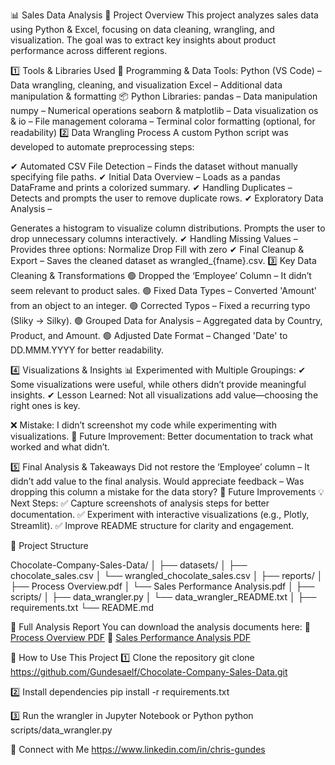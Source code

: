 📊 Sales Data Analysis
📌 Project Overview
This project analyzes sales data using Python & Excel, focusing on data cleaning, wrangling, and visualization. The goal was to extract key insights about product performance across different regions.

1️⃣ Tools & Libraries Used
🔧 Programming & Data Tools:
Python (VS Code) – Data wrangling, cleaning, and visualization
Excel – Additional data manipulation & formatting
📦 Python Libraries:
pandas – Data manipulation
numpy – Numerical operations
seaborn & matplotlib – Data visualization
os & io – File management
colorama – Terminal color formatting (optional, for readability)
2️⃣ Data Wrangling Process
A custom Python script was developed to automate preprocessing steps:

✔ Automated CSV File Detection – Finds the dataset without manually specifying file paths.
✔ Initial Data Overview – Loads as a pandas DataFrame and prints a colorized summary.
✔ Handling Duplicates – Detects and prompts the user to remove duplicate rows.
✔ Exploratory Data Analysis –

Generates a histogram to visualize column distributions.
Prompts the user to drop unnecessary columns interactively.
✔ Handling Missing Values – Provides three options:
Normalize
Drop
Fill with zero
✔ Final Cleanup & Export – Saves the cleaned dataset as wrangled_{fname}.csv.
3️⃣ Key Data Cleaning & Transformations
🟢 Dropped the ‘Employee’ Column – It didn’t seem relevant to product sales.
🟢 Fixed Data Types – Converted 'Amount' from an object to an integer.
🟢 Corrected Typos – Fixed a recurring typo (Sliky → Silky).
🟢 Grouped Data for Analysis – Aggregated data by Country, Product, and Amount.
🟢 Adjusted Date Format – Changed 'Date' to DD.MMM.YYYY for better readability.

4️⃣ Visualizations & Insights
📊 Experimented with Multiple Groupings:
✔ Some visualizations were useful, while others didn’t provide meaningful insights.
✔ Lesson Learned: Not all visualizations add value—choosing the right ones is key.

❌ Mistake: I didn’t screenshot my code while experimenting with visualizations.
🔹 Future Improvement: Better documentation to track what worked and what didn’t.

5️⃣ Final Analysis & Takeaways
Did not restore the ‘Employee’ column – It didn’t add value to the final analysis.
Would appreciate feedback – Was dropping this column a mistake for the data story?
🔹 Future Improvements
💡 Next Steps:
✅ Capture screenshots of analysis steps for better documentation.
✅ Experiment with interactive visualizations (e.g., Plotly, Streamlit).
✅ Improve README structure for clarity and engagement.

📂 Project Structure

Chocolate-Company-Sales-Data/ │ ├── datasets/ │ ├── chocolate_sales.csv │ └── wrangled_chocolate_sales.csv │ ├── reports/ │ ├── Process Overview.pdf │ └── Sales Performance Analysis.pdf │ ├── scripts/ │ ├── data_wrangler.py │ └── data_wrangler_README.txt │ ├── requirements.txt └── README.md

📄 Full Analysis Report
You can download the analysis documents here:
🔗 [Process Overview PDF](reports/Process%20Overview.pdf)
🔗 [Sales Performance Analysis PDF](reports/Sales%20Performance%20Analysis.pdf)

🚀 How to Use This Project
1️⃣ Clone the repository
git clone https://github.com/Gundesaelf/Chocolate-Company-Sales-Data.git

2️⃣ Install dependencies
pip install -r requirements.txt

3️⃣ Run the wrangler in Jupyter Notebook or Python
python scripts/data_wrangler.py

🔗 Connect with Me
https://www.linkedin.com/in/chris-gundes
